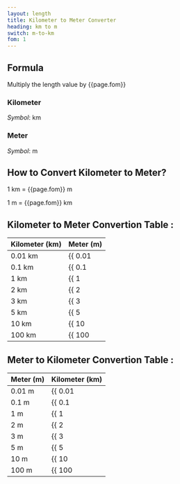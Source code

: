 ```yaml
---
layout: length
title: Kilometer to Meter Converter
heading: km to m
switch: m-to-km
fom: 1
---
```


## Formula
Multiply the length value by {{page.fom}}

### Kilometer
*Symbol*: km

### Meter
*Symbol*: m

## How to Convert Kilometer to Meter?
1 km = {{page.fom}} m

1 m = {{page.fom}} km

## Kilometer to Meter Convertion Table :

| Kilometer (km) | Meter (m) |
| ---- | ---- |
| 0.01 km | {{ 0.01 | times: page.fom | round: 5 }} m |
| 0.1 km | {{ 0.1 | times: page.fom | round: 5 }} m |
| 1 km | {{ 1 | times: page.fom | round: 5 }} m |
| 2 km | {{ 2 | times: page.fom | round: 5 }} m |
| 3 km | {{ 3 | times: page.fom | round: 5 }} m |
| 5 km | {{ 5 | times: page.fom | round: 5 }} m |
| 10 km | {{ 10 | times: page.fom | round: 5 }} m |
| 100 km | {{ 100 | times: page.fom | round: 5 }} m |

## Meter to Kilometer Convertion Table :

| Meter (m) | Kilometer (km) |
| ---- | ---- |
| 0.01 m | {{ 0.01 | divided_by: page.fom | round: 5 }} km |
| 0.1 m | {{ 0.1 | divided_by: page.fom | round: 5 }} km |
| 1 m | {{ 1 | divided_by: page.fom | round: 5 }} km |
| 2 m | {{ 2 | divided_by: page.fom | round: 5 }} km |
| 3 m | {{ 3 | divided_by: page.fom | round: 5 }} km |
| 5 m | {{ 5 | divided_by: page.fom | round: 5 }} km |
| 10 m | {{ 10 | divided_by: page.fom | round: 5 }} km |
| 100 m | {{ 100 | divided_by: page.fom | round: 5 }} km |

<script>
selectInput[8].selected = true
selectOutput[7].selected = true
</script>
